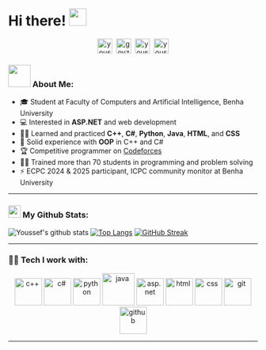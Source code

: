 # Hi there! <img src="https://github.com/TheDudeThatCode/TheDudeThatCode/blob/master/Assets/Hi.gif" width="35" />

<p align="center">
<a href="https://www.linkedin.com/in/youssef-abuzaid-58b8a2379/" target="blank"><img align="center" src="https://cdn.jsdelivr.net/npm/simple-icons@3.0.1/icons/linkedin.svg" alt="youssef-abuzaid" height="30" width="30" /></a>&nbsp;
<a href="https://codeforces.com/profile/goyzsc" target="blank"><img align="center" src="https://cdn.jsdelivr.net/npm/simple-icons@3.0.1/icons/codeforces.svg" alt="goyzsc" height="30" width="30" /></a>&nbsp;
<a href="https://github.com/youssefzsc321-debug" target="blank"><img align="center" src="https://cdn.jsdelivr.net/npm/simple-icons@3.0.1/icons/github.svg" alt="youssefzsc321-debug" height="30" width="30" /></a>&nbsp;
<a href="https://www.youtube.com/@youssefabuzaid5542" target="blank"><img align="center" src="https://cdn.jsdelivr.net/npm/simple-icons@3.0.1/icons/youtube.svg" alt="youssef-abuzaid-youtube" height="30" width="30" /></a>
</p>

### <img src="https://github.com/TheDudeThatCode/TheDudeThatCode/blob/master/Assets/Developer.gif" width="45" /> About Me:
- 🎓 Student at Faculty of Computers and Artificial Intelligence, Benha University  
- 💻 Interested in **ASP.NET** and web development  
- 🧑‍💻 Learned and practiced **C++**, **C#**, **Python**, **Java**, **HTML**, and **CSS**  
- 📌 Solid experience with **OOP** in C++ and C#  
- 🏆 Competitive programmer on [Codeforces](https://codeforces.com/profile/goyzsc)  
- 👨‍🏫 Trained more than 70 students in programming and problem solving  
- ⚡ ECPC 2024 & 2025 participant, ICPC community monitor at Benha University  

---

### <img src='https://media1.giphy.com/media/du3J3cXyzhj75IOgvA/giphy.gif?cid=ecf05e47x2g034i9pzwtzzsd3xgg2w9nr94t4tflbbgo3008&rid=giphy.gif' width='25' /> My Github Stats:
![Youssef's github stats](https://github-readme-stats.vercel.app/api?username=youssefzsc321-debug&show_icons=true&title_color=ffc857&icon_color=8ac926&text_color=daf7dc&bg_color=151515&count_private=true)
[![Top Langs](https://github-readme-stats.vercel.app/api/top-langs/?username=youssefzsc321-debug&layout=compact&text_color=daf7dc&bg_color=151515)](https://github.com/anuraghazra/github-readme-stats)
[![GitHub Streak](https://github-readme-streak-stats.herokuapp.com/?user=youssefzsc321-debug&theme=dark)](https://git.io/streak-stats)

---

### 🧑‍💻 Tech I work with:
<p align="center">
      <img src="https://www.vectorlogo.zone/logos/cplusplus/cplusplus-icon.svg" alt="c++" width="55" height="55"/>
      <img src="https://www.vectorlogo.zone/logos/csharp/csharp-icon.svg" alt="c#" width="55" height="55"/>
      <img src="https://www.vectorlogo.zone/logos/python/python-icon.svg" alt="python" width="55" height="55"/>
      <img src="https://www.vectorlogo.zone/logos/java/java-icon.svg" alt="java" width="65" height="65"/> 
      <img src="https://www.vectorlogo.zone/logos/dotnet/dotnet-icon.svg" alt="asp.net" width="55" height="55"/>
      <img src="https://www.vectorlogo.zone/logos/w3_html5/w3_html5-icon.svg" alt="html" width="55" height="55"/>
      <img src="https://www.vectorlogo.zone/logos/w3_css/w3_css-icon.svg" alt="css" width="55" height="55"/>
      <img src="https://www.vectorlogo.zone/logos/git-scm/git-scm-icon.svg" alt="git" width="55" height="55"/> 
      <img src="https://www.vectorlogo.zone/logos/github/github-icon.svg" alt="github" width="55" height="55"/>
</p>

---
